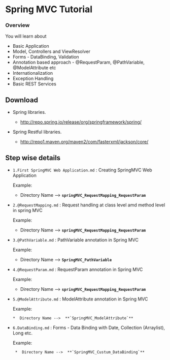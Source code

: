 # Spring MVC Tutorial

###  Overview

You will learn about

- Basic Application
- Model, Controllers and ViewResolver 
- Forms - DataBinding, Validation
- Annotation based approach - @RequestParam, @PathVariable, @ModelAttribute etc
- Internationalization
- Exception Handling
- Basic REST Services


## Download

* Spring libraries. 
  - http://repo.spring.io/release/org/springframework/spring/
  
* Spring Restful libraries.
  - http://repo1.maven.org/maven2/com/fasterxml/jackson/core/

## Step wise details

*  `1.First SpringMVC Web Application.md`  : Creating SpringMVC Web Application

   Example:
      * Directory Name -->  **`springMVC_RequestMapping_RequestParam`**

*  `2.@RequestMapping.md`  : Request handling at class level amd method level in spring MVC

    Example:
      * Directory Name -->  **`springMVC_RequestMapping_RequestParam`**

*  `3.@PathVariable.md`  : PathVariable annotation in Spring MVC
     
     Example:
      * Directory Name -->   **`SpringMVC_PathVariable`**

*  `4.@RequestParam.md`  : RequestParam annotation in Spring MVC

     Example:
      * Directory Name -->  **`springMVC_RequestMapping_RequestParam`**
     
*  `5.@ModelAttribute.md`  : ModelAttribute annotation in Spring MVC

      Example:
      
       *  Directory Name -->  **`SpringMVC_ModelAttribute`**

*  `6.DataBinding.md`  : Forms - Data Binding with Date, Collection (Arraylist), Long etc.

      Example: 
      
        *  Directory Name -->  **`SpringMVC_Custum_DataBinding`**


